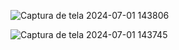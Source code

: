 ![Captura de tela 2024-07-01 143806](https://github.com/JoeyQPB/oak-product-desafio/assets/114830843/722a5c6a-8a9b-4cd8-9ddc-1e3d213cf78b)


![Captura de tela 2024-07-01 143745](https://github.com/JoeyQPB/oak-product-desafio/assets/114830843/0f7e2b63-5ad0-42ac-8e6f-0f27e1bd1b22)
